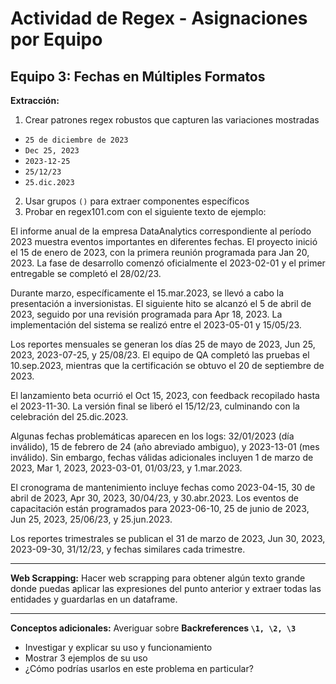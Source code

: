 # Actividad de Regex - Asignaciones por Equipo


## **Equipo 3: Fechas en Múltiples Formatos**
**Extracción:** 
1. Crear patrones regex robustos que capturen las variaciones mostradas
- `25 de diciembre de 2023`
- `Dec 25, 2023`
- `2023-12-25`
- `25/12/23`
- `25.dic.2023`

2. Usar grupos `()` para extraer componentes específicos
3. Probar en regex101.com con el siguiente texto de ejemplo:

El informe anual de la empresa DataAnalytics correspondiente al período 2023 muestra eventos importantes en diferentes fechas. El proyecto inició el 15 de enero de 2023, con la primera reunión programada para Jan 20, 2023. La fase de desarrollo comenzó oficialmente el 2023-02-01 y el primer entregable se completó el 28/02/23.

Durante marzo, específicamente el 15.mar.2023, se llevó a cabo la presentación a inversionistas. El siguiente hito se alcanzó el 5 de abril de 2023, seguido por una revisión programada para Apr 18, 2023. La implementación del sistema se realizó entre el 2023-05-01 y 15/05/23.

Los reportes mensuales se generan los días 25 de mayo de 2023, Jun 25, 2023, 2023-07-25, y 25/08/23. El equipo de QA completó las pruebas el 10.sep.2023, mientras que la certificación se obtuvo el 20 de septiembre de 2023.

El lanzamiento beta ocurrió el Oct 15, 2023, con feedback recopilado hasta el 2023-11-30. La versión final se liberó el 15/12/23, culminando con la celebración del 25.dic.2023.

Algunas fechas problemáticas aparecen en los logs: 32/01/2023 (día inválido), 15 de febrero de 24 (año abreviado ambiguo), y 2023-13-01 (mes inválido). Sin embargo, fechas válidas adicionales incluyen 1 de marzo de 2023, Mar 1, 2023, 2023-03-01, 01/03/23, y 1.mar.2023.

El cronograma de mantenimiento incluye fechas como 2023-04-15, 30 de abril de 2023, Apr 30, 2023, 30/04/23, y 30.abr.2023. Los eventos de capacitación están programados para 2023-06-10, 25 de junio de 2023, Jun 25, 2023, 25/06/23, y 25.jun.2023.

Los reportes trimestrales se publican el 31 de marzo de 2023, Jun 30, 2023, 2023-09-30, 31/12/23, y fechas similares cada trimestre.

---

**Web Scrapping:** Hacer web scrapping para obtener algún texto grande donde puedas aplicar las expresiones del punto anterior y extraer todas las entidades y guardarlas en un dataframe. 

---

**Conceptos adicionales:** Averiguar sobre **Backreferences `\1, \2, \3`**
- Investigar y explicar su uso y funcionamiento
- Mostrar 3 ejemplos de su uso
- ¿Cómo podrías usarlos en este problema en particular?
